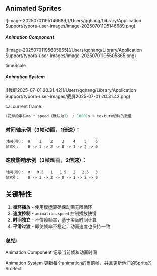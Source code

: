 ## Animated Sprites

![image-20250701195146689](/Users/qqhang/Library/Application Support/typora-user-images/image-20250701195146689.png)

##### Animation Component

![image-20250701195605865](/Users/qqhang/Library/Application Support/typora-user-images/image-20250701195605865.png)



timeScale



##### Animation System

![截屏2025-07-01 20.31.42](/Users/qqhang/Library/Application Support/typora-user-images/截屏2025-07-01 20.31.42.png)

cal current frame:

```cpp
(花掉的事件ms * speed（默认为1） / 1000)s % texture切片的数量
```

### 时间轴示例（3帧动画，1倍速）：
```
时间(秒):  0    1    2    3    4    5    6
帧索引:    0 -> 1 -> 2 -> 0 -> 1 -> 2 -> 0
```

### 速度影响示例（3帧动画，2倍速）：
```
时间(秒):  0   0.5   1   1.5   2   2.5   3
帧索引:    0 -> 1 -> 2 -> 0 -> 1 -> 2 -> 0
```

## 关键特性

1. **循环播放** - 使用模运算确保动画无限循环
2. **速度控制** - `animation.speed` 控制播放快慢
3. **时间独立** - 不依赖帧率，基于实际时间计算
4. **平滑过渡** - 即使帧率不稳定，动画速度也保持一致





### 总结:

Animation Component 记录当前帧和动画时间

Animation System 更新每个animation的当前帧，并且更新他们的Sprite的SrcRect
